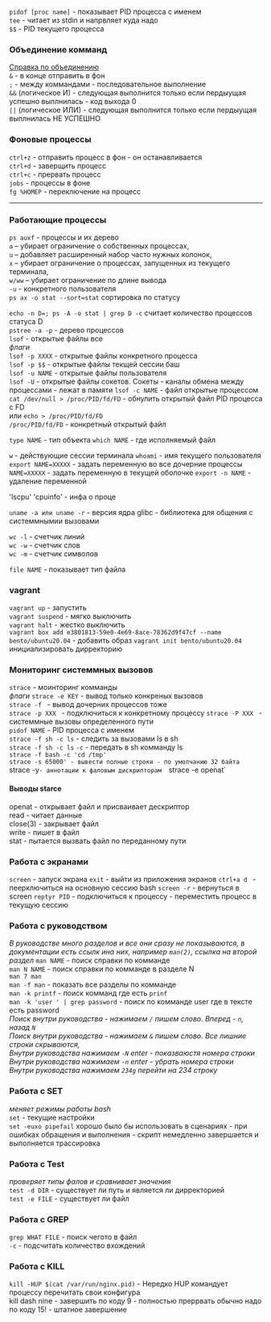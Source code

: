 `pidof [proc name]` - показывает PID процесса с именем  
`tee` - читает из stdin и напрвляет куда надо  
`$$` - PID текущего процесса  

### Объединение комманд  
[Справка по объединению](https://housecomputer.ru/os/unix/Operators_combining_teams.html)  
`&` - в конце отправить в фон  
`;` - между коммандами - последовательное выполнение  
`&&` (логическое И) - следующая выполнится только если пердыущая успешно выплнилась - код выхода 0  
`||` (логическое ИЛИ) - следующая выполнится только если пердыущая  выплнилась НЕ УСПЕШНО 

### Фоновые процессы
`ctrl+z` - отправить процесс в фон - он останавливается  
`ctrl+d` - заверщить процесс   
`ctrl+с` - прервать процесс  
`jobs` - процессы в фоне  
`fg %НОМЕР` - переключение на процесс  

---

### Работающие процессы

`ps auxf` - процессы и их дерево  
`a` – убирает ограничение о собственных процессах,  
`u` – добавляет расширенный набор часто нужных колонок,  
`x` – убирает ограничение о процессах, запущенных из текущего терминала,  
`w/ww` – убирает ограничение по длине вывода  
`-u` - конкретного пользователя  
`ps ax -o stat --sort=stat` сортировка по статусу  

`echo -n D=; ps -A -o stat | grep D -c` считает количество процессов статуса D  
`pstree -a -p` - дерево процессов  
`lsof` - открытые файлы все  
*флаги*  
`lsof -p XXXX` - открытые файлы конкретного процесса  
`lsof -p $$` - открытые файлы текщей сессии баш  
`lsof -u NAME` - открытые файлы пользователя  
`lsof -U` - открытые файлы сокетов. Сокеты - каналы обмена между процессами - лежат в памяти 
`lsof -c NAME` - файл открытые процессом  
`cat /dev/null > /proc/PID/fd/FD` - обнулить открытый файл PID процесса с FD  
или `echo > /proc/PID/fd/FD`  
`/proc/PID/fd/FD` - конкретный открытый файл  

`type NAME` - тип объекта
`which NAME` - где исполняемый файл

`w` - действующие сессии терминала
`whoami` - имя текущего пользователя
`export NAME=XXXXX` - задать переменную во все дочерние процессы  
`NAME=XXXXX` - задать переменную в текущей оболочке
`export -n NAME` - удаление переменной

'lscpu' 'cpuinfo' - инфа о проце  

`uname -a или uname -r` - версия ядра
glibc - библиотека для общения с системмнымии вызовами

`wc -l` - счетчик линий  
`wc -w` - счетчик слов  
`wc -m` - счетчик символов

`file NAME` - показывает тип файла

### vagrant

`vagrant up` - запустить  
`vagrant suspend` - мягко выключить  
`vagrant halt` - жестко выключить  
`vagrant box add e3801813-59e0-4e69-8ace-78362d9f47cf --name bento/ubuntu20.04`  - добавить образ
`vagrant init bento/ubuntu20.04 `  инициализировать дирректорию  

### Мониторинг системмных вызовов

`strace` - моинторинг комманды  
*флаги* 
`strace -e KEY` - вывод только конкреных вызовов   
`strace -f ` - вывод дочерних процессов тоже  
`strace -p XXX ` - подключиться к конкретному процессу 
`strace -P XXX ` - системмные вызовы определенного пути  
`pidof NAME` - PID процесса с именем  
`strace -f sh -c ls` - следить за вызовами ls в sh  
`strace -f sh -c ls` `-c` - передать в sh комманду ls  
`strace -f bash -c 'cd /tmp'`  
`strace -s 65000' - вывести полные строки - по умолчанию 32 байта  
`strace -y` - аннотации к фаловым дискрипторам  
`strace -e openat` 
 
 #### Выводы starce
 openat - открывает файл и присваивает дескриптор  
 read - читает данные  
 close(3) - закрывает файл  
 write - пишет в файл  
 stat - пытается вызвать файл по переданному пути  
 
### Работа с экранами

`screen` - запуск экрана
`exit` - выйти из приложения экранов
`ctrl+а d ` - пеерключиться на основную сессию bash
`screen -r` - вернуться в screen
`reptyr PID` - подключиться к процессу - переместить процесс в текущую сессию

### Работа с руководством  
 *В руководстве много разделов и все они сразу не показываются, в документации есть ссылк ина них, например `man(2)`, ссылка на второй раздел*
`man NAME` - поиск справки по комманде  
`man N NAME` - поиск справки по комманде в разделе N  
`man 7 man`  
`man -f man` - показать все разделы по комманде  
`man -k printf` - поиск комманд где есть `prinf`  
`man -k 'user ' | grep password` - поиск по комманде user где в тексте есть password  
*Поиск внутри руководства - нажимаем `/` пишем слово. Вперед - `n`, назад `N`*  
*Поиск внутри руководства - нажимаем `&` пишем слово. Все лишние строки скрываются,*  
*Внутри руководства нажимаем `-N` enter - показваюстя номера строки*  
*Внутри руководства нажимаем `-n` enter - убрать номера строки*  
*Внутри руководства нажимаем `234g` перейти на 234 строку*  

### Работа с SET  
 *меняет режимы работы bash*  
`set` - текущие настройки    
`set -euxo pipefail` хорошо было бы использовать в сценариях - при ошибках обращения и выполнения - скрипт немедленно завершается и выполняется трассировка  


### Работа с Test 
 *проверяет типы фалов и сравнивает значения*  
`test -d DIR` - существует ли путь и является ли дирректорией  
`test -e FILE` - существует ли файл  

### Работа с GREP  
`grep WHAT FILE` - поиск чегото в файл  
`-c` - подсчитать количество вхождений  

### Работа с KILL   
`kill -HUP $(cat /var/run/nginx.pid)` - Нередко HUP командует процессу перечитать свои конфигура  
kill dash nine - завершить по коду 9 - полностью преррвать
обычно надо по коду 15! - штатное завершение
